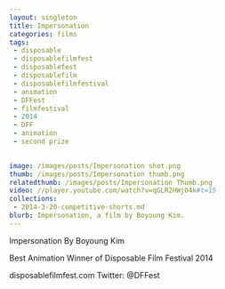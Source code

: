 ```yaml
---
layout: singleton
title: Impersonation 
categories: films
tags:
 - disposable
 - disposablefilmfest
 - disposablefest
 - disposablefilm
 - disposablefilmfestival
 - animation
 - DFFest
 - filmfestival
 - 2014
 - DFF
 - animation 
 - second prize

       
image: /images/posts/Impersonation shot.png
thumb: /images/posts/Impersonation thumb.png
relatedthumb: /images/posts/Impersonation Thumb.png
video: //player.youtube.com/watch?v=qGLR2HWjO4k#t=15
collections:
 - 2014-3-20-competitive-shorts.md
blurb: Impersonation, a film by Boyoung Kim.
---
```


Impersonation
By Boyoung Kim 

Best Animation Winner of Disposable Film Festival 2014

disposablefilmfest.com
Twitter: @DFFest